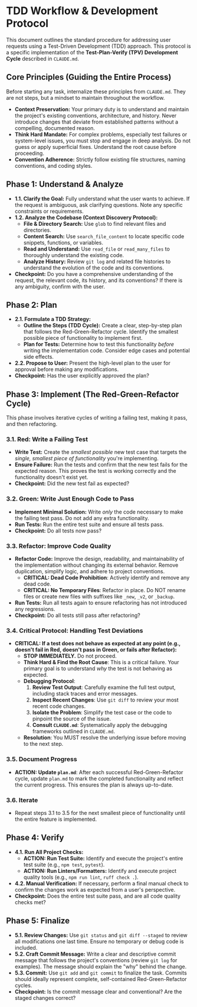 # TDD Workflow & Development Protocol

This document outlines the standard procedure for addressing user requests using a Test-Driven Development (TDD) approach. This protocol is a specific implementation of the **Test-Plan-Verify (TPV) Development Cycle** described in `CLAUDE.md`.

## Core Principles (Guiding the Entire Process)

Before starting any task, internalize these principles from `CLAUDE.md`. They are not steps, but a mindset to maintain throughout the workflow.

*   **Context Preservation:** Your primary duty is to understand and maintain the project's existing conventions, architecture, and history. Never introduce changes that deviate from established patterns without a compelling, documented reason.
*   **Think Hard Mandate:** For complex problems, especially test failures or system-level issues, you must stop and engage in deep analysis. Do not guess or apply superficial fixes. Understand the root cause before proceeding.
*   **Convention Adherence:** Strictly follow existing file structures, naming conventions, and coding styles.

## Phase 1: Understand & Analyze

*   **1.1. Clarify the Goal:** Fully understand what the user wants to achieve. If the request is ambiguous, ask clarifying questions. Note any specific constraints or requirements.
*   **1.2. Analyze the Codebase (Context Discovery Protocol):**
    *   **File & Directory Search:** Use `glob` to find relevant files and directories.
    *   **Content Search:** Use `search_file_content` to locate specific code snippets, functions, or variables.
    *   **Read and Understand:** Use `read_file` or `read_many_files` to thoroughly understand the existing code.
    *   **Analyze History:** Review `git log` and related file histories to understand the evolution of the code and its conventions.
*   **Checkpoint:** Do you have a comprehensive understanding of the request, the relevant code, its history, and its conventions? If there is any ambiguity, confirm with the user.

## Phase 2: Plan

*   **2.1. Formulate a TDD Strategy:**
    *   **Outline the Steps (TDD Cycle):** Create a clear, step-by-step plan that follows the Red-Green-Refactor cycle. Identify the smallest possible piece of functionality to implement first.
    *   **Plan for Tests:** Determine how to test this functionality *before* writing the implementation code. Consider edge cases and potential side effects.
*   **2.2. Propose to User:** Present the high-level plan to the user for approval before making any modifications.
*   **Checkpoint:** Has the user explicitly approved the plan?

## Phase 3: Implement (The Red-Green-Refactor Cycle)

This phase involves iterative cycles of writing a failing test, making it pass, and then refactoring.

### 3.1. Red: Write a Failing Test
*   **Write Test:** Create the *smallest possible* new test case that targets the *single, smallest piece of functionality* you're implementing.
*   **Ensure Failure:** Run the tests and confirm that the new test fails for the expected reason. This proves the test is working correctly and the functionality doesn't exist yet.
*   **Checkpoint:** Did the new test fail as expected?

### 3.2. Green: Write Just Enough Code to Pass
*   **Implement Minimal Solution:** Write *only* the code necessary to make the failing test pass. Do not add any extra functionality.
*   **Run Tests:** Run the entire test suite and ensure all tests pass.
*   **Checkpoint:** Do all tests now pass?

### 3.3. Refactor: Improve Code Quality
*   **Refactor Code:** Improve the design, readability, and maintainability of the implementation without changing its external behavior. Remove duplication, simplify logic, and adhere to project conventions.
    *   **CRITICAL: Dead Code Prohibition**: Actively identify and remove any dead code.
    *   **CRITICAL: No Temporary Files**: Refactor in place. Do NOT rename files or create new files with suffixes like `_new`, `_v2`, or `_backup`.
*   **Run Tests:** Run all tests again to ensure refactoring has not introduced any regressions.
*   **Checkpoint:** Do all tests still pass after refactoring?

### 3.4. Critical Protocol: Handling Test Deviations
*   **CRITICAL: If a test does not behave as expected at any point (e.g., doesn't fail in Red, doesn't pass in Green, or fails after Refactor):**
    *   **STOP IMMEDIATELY.** Do not proceed.
    *   **Think Hard & Find the Root Cause**: This is a critical failure. Your primary goal is to understand *why* the test is not behaving as expected.
    *   **Debugging Protocol**:
        1.  **Review Test Output**: Carefully examine the full test output, including stack traces and error messages.
        2.  **Inspect Recent Changes**: Use `git diff` to review your most recent code changes.
        3.  **Isolate the Problem**: Simplify the test case or the code to pinpoint the source of the issue.
        4.  **Consult `CLAUDE.md`**: Systematically apply the debugging frameworks outlined in `CLAUDE.md`.
    *   **Resolution**: You MUST resolve the underlying issue before moving to the next step.

### 3.5. Document Progress
*   **ACTION: Update `plan.md`**: After each successful Red-Green-Refactor cycle, update `plan.md` to mark the completed functionality and reflect the current progress. This ensures the plan is always up-to-date.

### 3.6. Iterate
*   Repeat steps 3.1 to 3.5 for the next smallest piece of functionality until the entire feature is implemented.

## Phase 4: Verify

*   **4.1. Run All Project Checks:**
    *   **ACTION: Run Test Suite:** Identify and execute the project's entire test suite (e.g., `npm test`, `pytest`).
    *   **ACTION: Run Linters/Formatters:** Identify and execute project quality tools (e.g., `npm run lint`, `ruff check .`).
*   **4.2. Manual Verification:** If necessary, perform a final manual check to confirm the changes work as expected from a user's perspective.
*   **Checkpoint:** Does the entire test suite pass, and are all code quality checks met?

## Phase 5: Finalize

*   **5.1. Review Changes:** Use `git status` and `git diff --staged` to review all modifications one last time. Ensure no temporary or debug code is included.
*   **5.2. Craft Commit Message:** Write a clear and descriptive commit message that follows the project's conventions (review `git log` for examples). The message should explain the "why" behind the change.
*   **5.3. Commit:** Use `git add` and `git commit` to finalize the task. Commits should ideally represent complete, self-contained Red-Green-Refactor cycles.
*   **Checkpoint:** Is the commit message clear and conventional? Are the staged changes correct?

